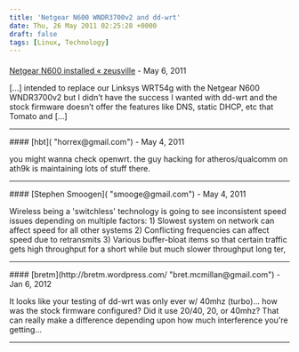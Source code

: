 ```yaml
---
title: 'Netgear N600 WNDR3700v2 and dd-wrt'
date: Thu, 26 May 2011 02:25:28 +0000
draft: false
tags: [Linux, Technology]
---
```



#### 
[Netgear N600 installed &laquo; zeusville](http://zeusville.wordpress.com/2011/05/28/netgear-n600-installed/ "") - <time datetime="2011-05-28 22:36:10">May 6, 2011</time>

\[...\] intended to replace our Linksys WRT54g with the Netgear N600 WNDR3700v2 but I didn’t have the success I wanted with dd-wrt and the stock firmware doesn’t offer the features like DNS, static DHCP, etc that Tomato and \[...\]
<hr />
#### 
[hbt]( "horrex@gmail.com") - <time datetime="2011-05-26 02:39:32">May 4, 2011</time>

you might wanna check openwrt. the guy hacking for atheros/qualcomm on ath9k is maintaining lots of stuff there.
<hr />
#### 
[Stephen Smoogen]( "smooge@gmail.com") - <time datetime="2011-05-26 12:22:53">May 4, 2011</time>

Wireless being a 'switchless' technology is going to see inconsistent speed issues depending on multiple factors: 1) Slowest system on network can affect speed for all other systems 2) Conflicting frequencies can affect speed due to retransmits 3) Various buffer-bloat items so that certain traffic gets high throughput for a short while but much slower throughput long ter,
<hr />
#### 
[bretm](http://bretm.wordpress.com/ "bret.mcmillan@gmail.com") - <time datetime="2012-01-28 19:10:26">Jan 6, 2012</time>

It looks like your testing of dd-wrt was only ever w/ 40mhz (turbo)... how was the stock firmware configured? Did it use 20/40, 20, or 40mhz? That can really make a difference depending upon how much interference you're getting...
<hr />
